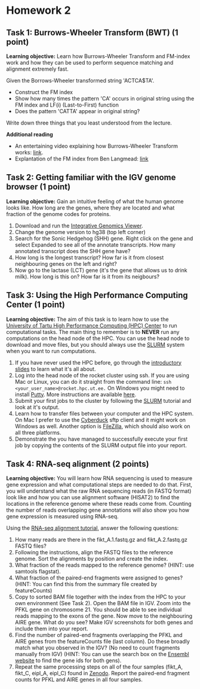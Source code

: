 # Homework 2
## Task 1: Burrows-Wheeler Transform (BWT) (1 point)
**Learning objective:** Learn how Burrows-Wheeler Transform and FM-index work and how they can be used to perform sequence matching and alignment extremely fast.

Given the Borrows-Wheeler transformed string 'ACTCA$TA'.  
* Construct the FM index  
* Show how many times the pattern 'CA' occurs in original string using the FM index and LF(i) (Last-to-First) function
* Does the pattern 'CATTA' appear in original string?

Write down three things that you least understood from the lecture.

**Additional reading**
 - An entertaining video explaining how Burrows-Wheeler Transform works: [link](https://www.youtube.com/watch?v=4WRANhDiSHM).
 - Explantation of the FM index from Ben Langmead: [link](https://www.youtube.com/watch?v=kvVGj5V65io&t=1195s)

## Task 2: Getting familiar with the IGV genome browser (1 point)
**Learning objective:** Gain an intuitive feeling of what the human genome looks like. How long are the genes, where they are located and what fraction of the genome codes for proteins.

 1. Download and run the [Integrative Genomics Viewer](http://software.broadinstitute.org/software/igv/).
 2. Change the genome version to hg38 (top left corner)
 3. Search for the Sonic Hedgehog (SHH) gene. Right click on the gene and select Expanded to see all of the annotate transcripts. How many annotated transcript does the SHH gene have?
 4. How long is the longest transcript? How far is it from closest neighbouring genes on the left and right?
 5. Now go to the lactase (LCT) gene (it's the gene that allows us to drink milk). How long is this on? How far is it from its neigbours?

## Task 3: Using the High Performance Computing Center (1 point)
**Learning objective:** The aim of this task is to learn how to use the [University of Tartu High Performance Computing (HPC) Center](https://hpc.ut.ee/en/home/) to run computational tasks. The main thing to remember is to **NEVER** run any computations on the head node of the HPC. You can use the head node to download and move files, but you should always use the [SLURM](https://hpc.ut.ee/en/slurm/) system when you want to run computations.

 1. If you have never used the HPC before, go through the [introductory slides](https://docs.google.com/presentation/d/1XhA4YnnZ-Gzuyo-_PghMcu_X-fXe_EUhiW2bHoABwgI/edit#slide=id.g3308ddf0d8_2_160) to learn what it's all about. 
 2. Log into the head node of the rocket cluster using ssh. If you are using Mac or Linux, you can do it straight from the command line: `ssh <your_user_name>@rocket.hpc.ut.ee.` On Windows you might need to install [Putty](https://www.putty.org/). More instructions are available [here](https://hpc.ut.ee/en/using-ssh/). 
 3. Submit your first jobs to the cluster by following the [SLURM](https://hpc.ut.ee/en/slurm/) tutorial and look at it's output.
 4. Learn how to transfer files between your computer and the HPC system. On Mac I prefer to use the [Cyberduck](https://cyberduck.io/) sftp client and it might work on Windows as well. Another option is [FileZilla](https://filezilla-project.org/), which should also work on all three platforms. 
 5. Demonstrate the you have managed to successfully execute your first job by copying the contents of the SLURM output file into your report.

## Task 4: RNA-seq alignment (2 points)
**Learning objective:** You will learn how RNA sequencing is used to measure gene expression and what computational steps are needed to do that. First, you will understand what the raw RNA sequencing reads (in FASTQ format) look like and how you can use alignment software (HISAT2) to find the locations in the reference genome where these reads come from. Counting the number of reads overlapping gene annotations will also show you how gene expression is measured using RNA-seq. 

Using the [RNA-seq alignment tutorial](https://github.com/kauralasoo/MTAT.03.239_Bioinformatics/blob/master/RNA-seq_alignment.md), answer the following questions:

 1. How many reads are there in the fikt_A.1.fastq.gz and fikt_A.2.fastq.gz FASTQ files?
 2. Following the instructions, align the FASTQ files to the reference genome. Sort the alignments by position and create the index.
 3. What fraction of the reads mapped to the reference genome? (HINT: use samtools flagstat).
 4. What fraction of the paired-end fragments were assigned to genes? (HINT: You can find this from the summary file created by featureCounts)
 5. Copy to sorted BAM file together with the index from the HPC to your own environment (See Task 2). Open the BAM file in IGV. Zoom into the PFKL gene on chromosome 21. You should be able to see individual reads mapping to the exons of the gene. Now move to the neighbouring AIRE gene. What do you see? Make IGV screenshots for both genes and include them into your report.
 6. Find the number of paired-end fragments overlapping the PFKL and AIRE genes from the featureCounts file (last column). Do these broadly match what you observed in the IGV? (No need to count fragments manually from IGV) (HINT: You can use the search box on the [Ensembl website](http://www.ensembl.org/) to find the gene ids for both gens).
 7. Repeat the same processing steps on all of the four samples (fikt_A, fikt_C, eipl_A, eipl_C) found in [Zenodo](https://zenodo.org/record/1173306).  Report the paired-end fragment counts for PFKL and AIRE genes in all four samples.
